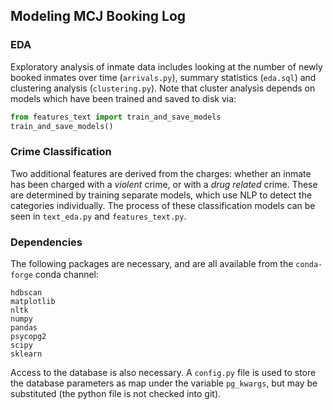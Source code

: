 ## Modeling MCJ Booking Log

### EDA
Exploratory analysis of inmate data includes looking at the number of newly
booked inmates over time (`arrivals.py`), summary statistics (`eda.sql`) and
clustering analysis (`clustering.py`). Note that cluster analysis depends on
models which have been trained and saved to disk via:

```python
from features_text import train_and_save_models
train_and_save_models()
```

### Crime Classification
Two additional features are derived from the charges: whether an inmate has been
charged with a _violent_ crime, or with a _drug related_ crime. These are
determined by training separate models, which use NLP to detect the categories
individually. The process of these classification models can be seen in
`text_eda.py` and `features_text.py`.

### Dependencies
The following packages are necessary, and are all available from the
`conda-forge` conda channel:

```
hdbscan
matplotlib
nltk
numpy
pandas
psycopg2
scipy
sklearn
```

Access to the database is also necessary. A `config.py` file is used to store
the database parameters as map under the variable `pg_kwargs`, but may be
substituted (the python file is not checked into git).
